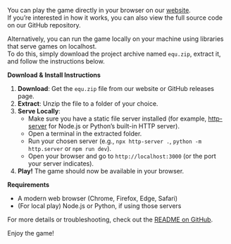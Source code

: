 You can play the game directly in your browser on our [website](https://eyu.svpj.pl/).  
If you’re interested in how it works, you can also view the full source code on our GitHub repository.

Alternatively, you can run the game locally on your machine using libraries that serve games on localhost.  
To do this, simply download the project archive named `equ.zip`, extract it, and follow the instructions below.

**Download & Install Instructions**

1. **Download**: Get the `equ.zip` file from our website or GitHub releases page.
2. **Extract**: Unzip the file to a folder of your choice.
3. **Serve Locally**:  
   - Make sure you have a static file server installed (for example, [http-server](https://www.npmjs.com/package/http-server) for Node.js or Python’s built-in HTTP server).
   - Open a terminal in the extracted folder.
   - Run your chosen server (e.g., `npx http-server .`, `python -m http.server` or `npm run dev`).
   - Open your browser and go to `http://localhost:3000` (or the port your server indicates).
4. **Play!** The game should now be available in your browser.

**Requirements**
- A modern web browser (Chrome, Firefox, Edge, Safari)
- (For local play) Node.js or Python, if using those servers

For more details or troubleshooting, check out the [README on GitHub](https://github.com/xSuri/EYU).

Enjoy the game!
